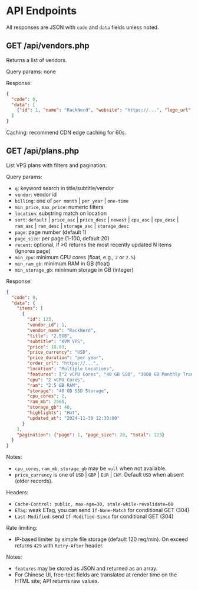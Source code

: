# API Endpoints

All responses are JSON with `code` and `data` fields unless noted.

## GET /api/vendors.php

Returns a list of vendors.

Query params: none

Response:
```json
{
  "code": 0,
  "data": [
    {"id": 1, "name": "RackNerd", "website": "https://...", "logo_url": "...", "description": "..."}
  ]
}
```

Caching: recommend CDN edge caching for 60s.

## GET /api/plans.php

List VPS plans with filters and pagination.

Query params:
- `q`: keyword search in title/subtitle/vendor
- `vendor`: vendor id
- `billing`: one of `per month` | `per year` | `one-time`
- `min_price`, `max_price`: numeric filters
- `location`: substring match on location
- `sort`: `default` | `price_asc` | `price_desc` | `newest` | `cpu_asc` | `cpu_desc` | `ram_asc` | `ram_desc` | `storage_asc` | `storage_desc`
- `page`: page number (default 1)
- `page_size`: per page (1-100, default 20)
- `recent`: optional, if >0 returns the most recently updated N items (ignores page)
- `min_cpu`: minimum CPU cores (float, e.g., `2` or `2.5`)
- `min_ram_gb`: minimum RAM in GB (float)
- `min_storage_gb`: minimum storage in GB (integer)

Response:
```json
{
  "code": 0,
  "data": {
    "items": [
      {
        "id": 123,
        "vendor_id": 1,
        "vendor_name": "RackNerd",
        "title": "2.5GB",
        "subtitle": "KVM VPS",
        "price": 18.93,
        "price_currency": "USD",
        "price_duration": "per year",
        "order_url": "https://...",
        "location": "Multiple Locations",
        "features": ["2 vCPU Cores", "40 GB SSD", "3000 GB Monthly Transfer"],
        "cpu": "2 vCPU Cores",
        "ram": "2.5 GB RAM",
        "storage": "40 GB SSD Storage",
        "cpu_cores": 2,
        "ram_mb": 2560,
        "storage_gb": 40,
        "highlights": "Hot",
        "updated_at": "2024-11-30 12:30:00"
      }
    ],
    "pagination": {"page": 1, "page_size": 20, "total": 123}
  }
}
```

Notes:
- `cpu_cores`, `ram_mb`, `storage_gb` may be `null` when not available.
- `price_currency` is one of `USD` | `GBP` | `EUR` | `CNY`. Default `USD` when absent (older records).

Headers:
- `Cache-Control: public, max-age=30, stale-while-revalidate=60`
- `ETag`: weak ETag, you can send `If-None-Match` for conditional GET (304)
- `Last-Modified`: send `If-Modified-Since` for conditional GET (304)

Rate limiting:
- IP-based limiter by simple file storage (default 120 req/min). On exceed returns `429` with `Retry-After` header.

Notes:
- `features` may be stored as JSON and returned as an array.
- For Chinese UI, free-text fields are translated at render time on the HTML site; API returns raw values.
